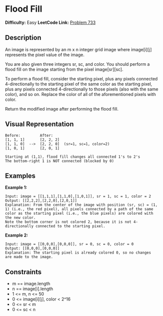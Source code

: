 # Flood Fill

**Difficulty:** Easy
**LeetCode Link:** [Problem 733](https://leetcode.com/problems/flood-fill/)

## Description
An image is represented by an m x n integer grid image where image[i][j] represents the pixel value of the image.

You are also given three integers sr, sc, and color. You should perform a flood fill on the image starting from the pixel image[sr][sc].

To perform a flood fill, consider the starting pixel, plus any pixels connected 4-directionally to the starting pixel of the same color as the starting pixel, plus any pixels connected 4-directionally to those pixels (also with the same color), and so on. Replace the color of all of the aforementioned pixels with color.

Return the modified image after performing the flood fill.

## Visual Representation

```
Before:         After:
[1, 1, 1]       [2, 2, 2]
[1, 1, 0]  -->  [2, 2, 0]  (sr=1, sc=1, color=2)
[1, 0, 1]       [2, 0, 1]

Starting at (1,1), flood fill changes all connected 1's to 2's
The bottom-right 1 is NOT connected (blocked by 0)
```

## Examples

**Example 1:**
```
Input: image = [[1,1,1],[1,1,0],[1,0,1]], sr = 1, sc = 1, color = 2
Output: [[2,2,2],[2,2,0],[2,0,1]]
Explanation: From the center of the image with position (sr, sc) = (1, 1) (i.e., the red pixel), all pixels connected by a path of the same color as the starting pixel (i.e., the blue pixels) are colored with the new color.
Note the bottom corner is not colored 2, because it is not 4-directionally connected to the starting pixel.
```

**Example 2:**
```
Input: image = [[0,0,0],[0,0,0]], sr = 0, sc = 0, color = 0
Output: [[0,0,0],[0,0,0]]
Explanation: The starting pixel is already colored 0, so no changes are made to the image.
```

## Constraints
- m == image.length
- n == image[i].length
- 1 <= m, n <= 50
- 0 <= image[i][j], color < 2^16
- 0 <= sr < m
- 0 <= sc < n
